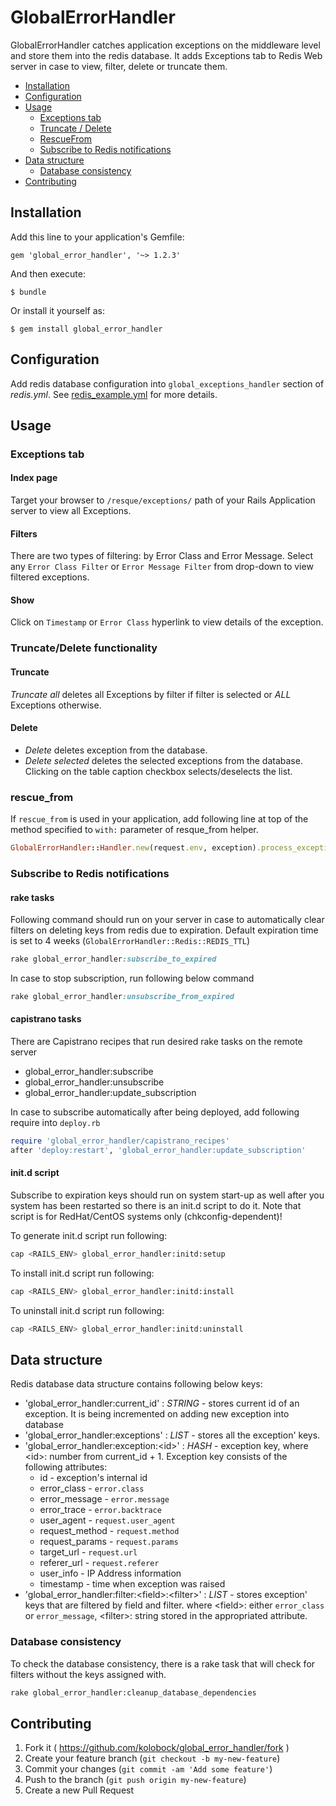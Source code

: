 # GlobalErrorHandler

GlobalErrorHandler catches application exceptions on the middleware level and store them into the redis database.
It adds Exceptions tab to Redis Web server in case to view, filter, delete or truncate them.

- [Installation](#installation)
- [Configuration](#configuration)
- [Usage](#usage)
  - [Exceptions tab](#exceptions-tab)
  - [Truncate / Delete](#truncatedelete-functionality)
  - [RescueFrom](#rescue_from)
  - [Subscribe to Redis notifications](#subscribe-to-redis-notifications)
- [Data structure](#data-structure)
  - [Database consistency](#database-consistency)
- [Contributing](#contributing)


## Installation

Add this line to your application's Gemfile:

    gem 'global_error_handler', '~> 1.2.3'

And then execute:

    $ bundle

Or install it yourself as:

    $ gem install global_error_handler


## Configuration

Add redis database configuration into `global_exceptions_handler` section of _redis.yml_. See [redis_example.yml](https://github.com/kolobock/global_error_handler/blob/master/config/redis_example.yml) for more details.


## Usage

### Exceptions tab
#### Index page
Target your browser to `/resque/exceptions/` path of your Rails Application server to view all Exceptions.
#### Filters
There are two types of filtering: by Error Class and Error Message.
Select any `Error Class Filter` or `Error Message Filter` from drop-down to view filtered exceptions.
#### Show
Click on `Timestamp` or `Error Class` hyperlink to view details of the exception.

### Truncate/Delete functionality
#### Truncate
*Truncate all* deletes all Exceptions by filter if filter is selected or _ALL_ Exceptions otherwise.
#### Delete
* *Delete* deletes exception from the database.
* *Delete selected* deletes the selected exceptions from the database. Clicking on the table caption checkbox selects/deselects the list.

### rescue_from
If `rescue_from` is used in your application, add following line at top of the method specified to `with:` parameter of resque_from helper.

```ruby
GlobalErrorHandler::Handler.new(request.env, exception).process_exception!
```

### Subscribe to Redis notifications
#### rake tasks
Following command should run on your server in case to automatically clear filters on deleting keys from redis due to expiration.
Default expiration time is set to 4 weeks (`GlobalErrorHandler::Redis::REDIS_TTL`)

```ruby
rake global_error_handler:subscribe_to_expired
```

In case to stop subscription, run following below command

```ruby
rake global_error_handler:unsubscribe_from_expired
```

#### capistrano tasks
There are Capistrano recipes that run desired rake tasks on the remote server
* global_error_handler:subscribe
* global_error_handler:unsubscribe
* global_error_handler:update_subscription

In case to subscribe automatically after being deployed, add following require into `deploy.rb`

```ruby
require 'global_error_handler/capistrano_recipes'
after 'deploy:restart', 'global_error_handler:update_subscription'
```

#### init.d script
Subscribe to expiration keys should run on system start-up as well after you system has been restarted
so there is an init.d script to do it. Note that script is for RedHat/CentOS systems only (chkconfig-dependent)!

To generate init.d script run following:

```bash
cap <RAILS_ENV> global_error_handler:initd:setup
```

To install init.d script run following:

```bash
cap <RAILS_ENV> global_error_handler:initd:install
```

To uninstall init.d script run following:

```bash
cap <RAILS_ENV> global_error_handler:initd:uninstall
```


## Data structure
Redis database data structure contains following below keys:
- 'global_error_handler:current_id' : *STRING* - stores current id of an exception. It is being incremented on adding new exception into database
- 'global_error_handler:exceptions' : *LIST* - stores all the exception' keys.
- 'global_error_handler:exception:\<id\>' : *HASH* - exception key, where \<id\>: number from current_id + 1. Exception key consists of the following attributes:
  - id - exception's internal id
  - error_class - `error.class`
  - error_message - `error.message`
  - error_trace - `error.backtrace`
  - user_agent - `request.user_agent`
  - request_method - `request.method`
  - request_params - `request.params`
  - target_url - `request.url`
  - referer_url - `request.referer`
  - user_info - IP Address information
  - timestamp - time when exception was raised
- 'global_error_handler:filter:\<field\>:\<filter\>' : *LIST* - stores exception' keys that are filtered by field and filter. where \<field\>: either `error_class` or `error_message`, \<filter\>: string stored in the appropriated attribute.

### Database consistency
To check the database consistency, there is a rake task that will check for filters without the keys assigned with.

```bash
rake global_error_handler:cleanup_database_dependencies
```


## Contributing

1. Fork it ( https://github.com/kolobock/global_error_handler/fork )
2. Create your feature branch (`git checkout -b my-new-feature`)
3. Commit your changes (`git commit -am 'Add some feature'`)
4. Push to the branch (`git push origin my-new-feature`)
5. Create a new Pull Request
